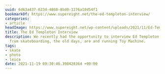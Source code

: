 ```yaml
---
uuid: 6d63a437-623d-4860-8bd0-1276a10d54f1
bookmarkOf: https://www.supereight.net/the-ed-templeton-interview/
categories:
- article
headImage: https://www.supereight.net/wp-content/uploads/2021/11/Ed-Templeton-Portrait-by-Deanna.jpg
title: The Ed Templeton Interview
description: We recently had the opportunity to interview Ed Templeton about everything
  from skateboarding, the old days, are and running Toy Machine.
tags:
- skate
- photo
- leica
date: 2021-11-19 09:30:46.398420364 +00:00
---
```


